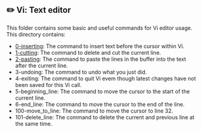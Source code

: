 ## :pencil2: Vi: Text editor

This folder contains some basic and useful commands for Vi editor usage. This directory contains:

 - [0-inserting](https://github.com/dmhenaopa/holbertonschool-zero_day/blob/master/0x02-vi/0-inserting): The command to insert text before the cursor within Vi.
 - [1-cutting](https://github.com/dmhenaopa/holbertonschool-zero_day/blob/master/0x02-vi/1-cutting): The command to delete and cut the current line.
 - [2-pasting](https://github.com/dmhenaopa/holbertonschool-zero_day/blob/master/0x02-vi/2-pasting): The command to paste the lines in the buffer into the text after the current line.
 - 3-undoing: The command to undo what you just did.
 - 4-exiting: The command to quit Vi evem though latest changes have not been saved for this Vi call.
 - 5-beginning_line: The command to move the cursor to the start of the current line.
 - 6-end_line: The command to move the cursor to the end of the line.
 - 100-move_to_line: The command to move the cursor to line 32.
 - 101-delete_line: The command to delete the current and previous line at the same time.

<!--stackedit_data:
eyJoaXN0b3J5IjpbOTIzNDUwNTIxLDEwNDMxNjI1NjZdfQ==
-->